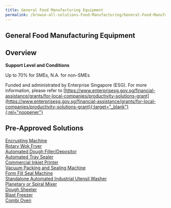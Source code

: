 ```yaml
---
title: General Food Manufacturing Equipment
permalink: /browse-all-solutions-Food-Manufacturing/General-Food-Manufacturing-Equipment
---
```


## General Food Manufacturing Equipment
## Overview

**Support Level and Conditions**

Up to 70% for SMEs, N.A. for non-SMEs

Funded and administrated by Enterprise Singapore (ESG). For more information, please refer to
[https://www.enterprisesg.gov.sg/financial-assistance/grants/for-local-companies/productivity-solutions-grant](https://www.enterprisesg.gov.sg/financial-assistance/grants/for-local-companies/productivity-solutions-grant){:target="_blank"}{:rel="noopener"}

## Pre-Approved Solutions

<a href='/productivity-solutions-grant/solutionrepo/solution47' target='_blank'>Encrusting Machine</a><br>
<a href='/productivity-solutions-grant/solutionrepo/solution108' target='_blank'>Rotary Wok Fryer</a><br>
<a href='/productivity-solutions-grant/solutionrepo/solution298' target='_blank'>Automated Dough Filler/Depositor</a><br>
<a href='/productivity-solutions-grant/solutionrepo/solution300' target='_blank'>Automated Tray Sealer</a><br>
<a href='/productivity-solutions-grant/solutionrepo/solution302' target='_blank'>Commercial Inkjet Printer</a><br>
<a href='/productivity-solutions-grant/solutionrepo/solution303' target='_blank'>Vacuum Packing and Sealing Machine</a><br>
<a href='/productivity-solutions-grant/solutionrepo/solution304' target='_blank'>Form Fill Seal Machine</a><br>
<a href='/productivity-solutions-grant/solutionrepo/solution384' target='_blank'>Standalone Automated Industrial Utensil Washer</a><br>
<a href='/productivity-solutions-grant/solutionrepo/solution386' target='_blank'>Planetary or Spiral Mixer</a><br>
<a href='/productivity-solutions-grant/solutionrepo/solution387' target='_blank'>Dough Sheeter</a><br>
<a href='/productivity-solutions-grant/solutionrepo/solution388' target='_blank'>Blast Freezer</a><br>
<a href='/productivity-solutions-grant/solutionrepo/solution401' target='_blank'>Combi Oven</a><br>
